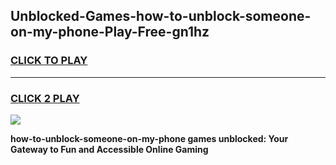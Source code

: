
## Unblocked-Games-how-to-unblock-someone-on-my-phone-Play-Free-gn1hz
<h3>
<a href="https://premium76.site?title=how-to-unblock-someone-on-my-phone&ref=20M">CLICK TO PLAY</a></h3>
<hr>

<h3>
<a href="https://premium76.site?title=how-to-unblock-someone-on-my-phone&ref=20M">CLICK 2 PLAY</a>
  
</h3>

<a href="https://premium76.site?title=how-to-unblock-someone-on-my-phone&ref=19M"><img src="https://clearcache.store/games.png"></a>


**how-to-unblock-someone-on-my-phone games unblocked: Your Gateway to Fun and Accessible Online Gaming**
